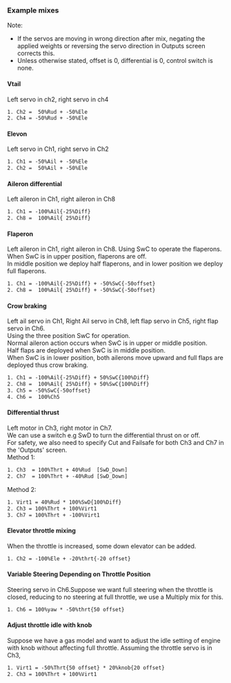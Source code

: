 ### Example mixes
Note:
- If the servos are moving in wrong direction after mix, negating the applied weights or reversing the servo direction in Outputs screen corrects this.
- Unless otherwise stated, offset is 0, differential is 0, control switch is none. 

#### Vtail
Left servo in ch2, right servo in ch4
```txt
1. Ch2 =  50%Rud + -50%Ele
2. Ch4 = -50%Rud + -50%Ele
```

#### Elevon
Left servo in Ch1, right servo in Ch2
```txt
1. Ch1 = -50%Ail + -50%Ele
2. Ch2 =  50%Ail + -50%Ele
```

#### Aileron differential
Left aileron in Ch1, right aileron in Ch8
```txt
1. Ch1 = -100%Ail{-25%Diff}
2. Ch8 =  100%Ail{ 25%Diff}
```

#### Flaperon
Left aileron in Ch1, right aileron in Ch8. Using SwC to operate the flaperons. 
<br>When SwC is in upper position, flaperons are off. 
<br>In middle position we deploy half flaperons, and in lower position we deploy full flaperons.
```txt
1. Ch1 = -100%Ail{-25%Diff} + -50%SwC{-50offset}
2. Ch8 =  100%Ail{ 25%Diff} + -50%SwC{-50offset}
```

#### Crow braking 
Left ail servo in Ch1, Right Ail servo in Ch8, left flap servo in Ch5, right flap servo in Ch6.
<br>Using the three position SwC for operation. 
<br>Normal aileron action occurs when SwC is in upper or middle position. 
<br>Half flaps are deployed when SwC is in middle position.
<br>When SwC is in lower position, both ailerons move upward and full flaps are deployed
thus crow braking.
```txt
1. Ch1 = -100%Ail{-25%Diff} + 50%SwC{100%Diff}
2. Ch8 =  100%Ail{ 25%Diff} + 50%SwC{100%Diff}
3. Ch5 = -50%SwC{-50offset}
4. Ch6 =  100%Ch5
```

#### Differential thrust
Left motor in Ch3, right motor in Ch7. 
<br>We can use a switch e.g SwD to turn the differential thrust on or off.
<br>For safety, we also need to specify Cut and Failsafe for both Ch3 and Ch7 in the 'Outputs' screen.
<br>Method 1: 
```txt
1. Ch3  = 100%Thrt + 40%Rud  [SwD_Down]  
2. Ch7  = 100%Thrt + -40%Rud [SwD_Down]
```
Method 2:
```txt
1. Virt1 = 40%Rud * 100%SwD{100%Diff}
2. Ch3 = 100%Thrt + 100%Virt1
3. Ch7 = 100%Thrt + -100%Virt1
```

#### Elevator throttle mixing
When the throttle is increased, some down elevator can be added. 
```txt
1. Ch2 = -100%Ele + -20%thrt{-20 offset}
```

#### Variable Steering Depending on Throttle Position
Steering servo in Ch6.Suppose we want full steering when the throttle is closed, reducing to no steering at full throttle, we use a Multiply mix for this. 
```txt
1. Ch6 = 100%yaw * -50%thrt{50 offset}
```

#### Adjust throttle idle with knob
Suppose we have a gas model and want to adjust the idle setting of engine with knob without affecting full throttle.
Assuming the throttle servo is in Ch3,
```txt
1. Virt1 = -50%Thrt{50 offset} * 20%knob{20 offset}
2. Ch3 = 100%Thrt + 100%Virt1
```
